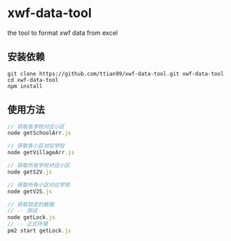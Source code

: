 # xwf-data-tool
the tool to format xwf data from excel

## 安装依赖
```
git clone https://github.com/ttian99/xwf-data-tool.git xwf-data-tool
cd xwf-data-tool
npm install
```

## 使用方法
``` js
// 获取各学校对应小区
node getSchoolArr.js

// 获取各小区对应学校
node getVillageArr.js

// 获取所有学校对应小区
node getS2V.js

// 获取所有小区对应学校
node getV2S.js

// 获取锁定的数据
// -- 测试
node getLock.js
// -- 正式环境
pm2 start getLock.js
```